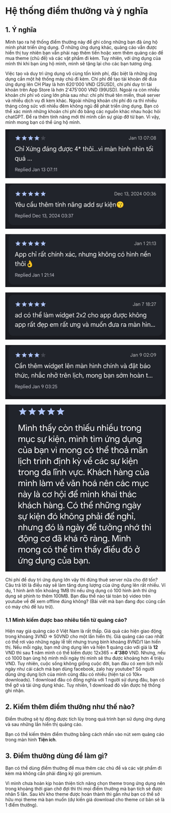 # Hệ thống điểm thưởng và ý nghĩa

## 1. Ý nghĩa

Mình tạo ra hệ thống điểm thưởng này để ghi công những bạn đã ủng hộ mình phát triển ứng dụng. Ở những ứng dụng khác, quảng cáo vẫn được hiển thị tuy nhiên bạn vẫn phải nạp thêm tiền hoặc xem thêm quảng cáo để mua theme (chủ đề) và các vật phẩm đi kèm. Tuy nhiên, với ứng dụng của mình thì khi bạn ủng hộ mình, mình sẽ tặng lại cho các bạn tương ứng.

Việc tạo và duy trì ứng dụng vô cùng tốn kinh phí, đặc biệt là những ứng dụng cần một hệ thống máy chủ đi kèm. Chi phí để tạo tài khoản để đưa ứng dụng lên CH Play là hơn 620'000 VND (25USD), chi phí duy trì tài khoản trên App Store là hơn 2'475'000 VND (99USD). Ngoài ra còn nhiều khoản chi phí vô cùng lớn phía sau như: chi phí thuê tên miền, thuê server và nhiều dịch vụ đi kèm khác. Ngoài những khoản chi phí đó ra thì nhiều tháng công sức với nhiều đêm không ngủ để phát triển ứng dụng. Bạn có thể xác minh những khoản chi phí đó bằng các nguồn khác nhau hoặc hỏi chatGPT. Để ra thêm tính năng mới thì mình cần sự giúp đỡ từ bạn. Vì vậy, mình mong bạn có thể ủng hộ mình.

![Review trên CH Play](images/review_06.jpg)

![Review trên CH Play](images/review_02.jpg)

![Review trên CH Play](images/review_03.jpg)

![Review trên CH Play](images/review_04.jpg)

![Review trên CH Play](images/review_05.jpg)

![Review trên CH Play](images/review_01.jpg)

Chi phí để duy trì ứng dụng lớn vậy thì đừng thuê server nữa cho đỡ tốn? Câu trả lời là điều này sẽ làm tăng dung lượng của ứng dụng lên rất nhiều. Ví dụ, 1 hình ảnh tốn khoảng 1MB thì nếu ứng dụng có 100 hình ảnh thì ứng dụng sẽ phình to thêm 100MB. Bạn đâu thể nào tải toàn bộ video trên youtube về để xem offline đúng không? (Bài viết mà bạn đang đọc cũng cần có máy chủ để lưu trữ).

### 1.1 Mình kiếm được bao nhiêu tiền từ quảng cáo?

Hiện nay giá quảng cáo ở Việt Nam là rất thấp. Giá quả cáo hiện giao động trong khoảng 3VND => 50VND cho một lần hiển thị. Giá quảng cáo cao nhất có thể rơi vào những ngày lễ tết nhưng trung bình khoảng 8VND/1 làn hiển thị. Nếu mỗi ngày, bạn mở ứng dụng lên và hiện __1__ quảng cáo với giá là __12__ VND thì sau __1__ năm mình có thể kiếm được 12x365 = __4'380__ VND. Nhưng, nếu có 1000 bạn ủng hộ mình mỗi ngày thì mình sẽ thu được khoảng hơn 4 triệu VND. Tuy nhiên, cuộc sống không giống cuộc đời, bạn đâu có xem lịch mỗi ngày như cái cách mà bạn dùng facebook, zalo hay youtube? Số người dùng ứng dụng lịch của mình cũng đâu có nhiều (hiện tại có 10k+ downloads). 1 download đâu có đồng nghĩa với 1 người sử dụng đâu, bạn có thể gỡ và tải ứng dụng khác. Tuy nhiên, 1 download đó vẫn được hệ thống ghi nhận.

## 2. Kiếm thêm điểm thưởng như thế nào?

Điểm thưởng sẽ tự động được tích lũy trong quá trình bạn sử dụng ứng dụng và sau những lần hiển thị quảng cáo.

Bạn có thể kiếm thêm điểm thưởng bằng cách nhấn vào nút xem quảng cáo trong màn hình __Tiện ích__.

## 3. Điểm thưởng dùng để làm gì?

Bạn có thể dùng điểm thưởng để mua thêm các chủ đề và các vật phẩm đi kèm mà không cần phải đăng ký gói premium.

Vì mình chưa hoàn kịp hoàn thiện tích năng chọn theme trong ứng dụng nên trong khoảng thời gian chờ đợi thì thì mọi điểm thưởng mà bạn tích sẽ được nhân 5 lần. Sau khi kho theme được hoàn thành thì gần như bạn có thể sở hữu mọi theme mà bạn muốn (dự kiến giá download cho theme cơ bản sẽ là 1 điểm thưởng).
